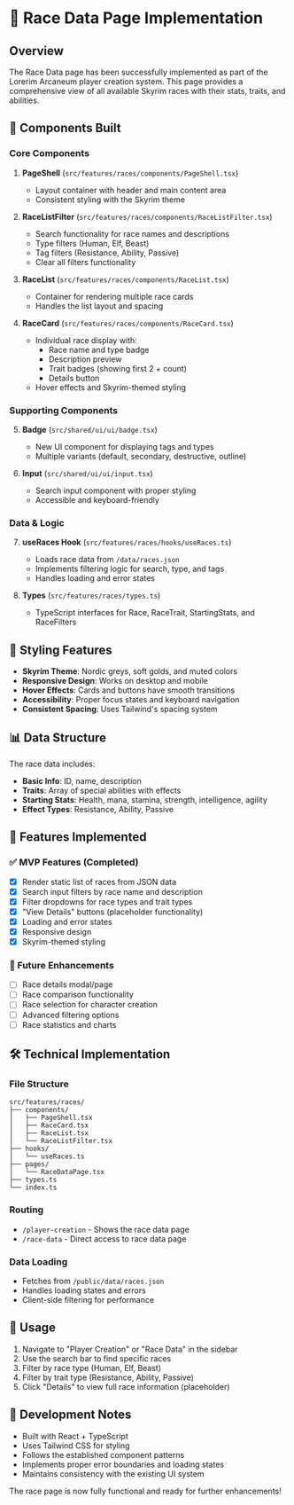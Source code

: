 # 🏹 Race Data Page Implementation

## Overview

The Race Data page has been successfully implemented as part of the Lorerim Arcaneum player creation system. This page provides a comprehensive view of all available Skyrim races with their stats, traits, and abilities.

## 🧱 Components Built

### Core Components

1. **PageShell** (`src/features/races/components/PageShell.tsx`)

   - Layout container with header and main content area
   - Consistent styling with the Skyrim theme

2. **RaceListFilter** (`src/features/races/components/RaceListFilter.tsx`)

   - Search functionality for race names and descriptions
   - Type filters (Human, Elf, Beast)
   - Tag filters (Resistance, Ability, Passive)
   - Clear all filters functionality

3. **RaceList** (`src/features/races/components/RaceList.tsx`)

   - Container for rendering multiple race cards
   - Handles the list layout and spacing

4. **RaceCard** (`src/features/races/components/RaceCard.tsx`)
   - Individual race display with:
     - Race name and type badge
     - Description preview
     - Trait badges (showing first 2 + count)
     - Details button
   - Hover effects and Skyrim-themed styling

### Supporting Components

5. **Badge** (`src/shared/ui/ui/badge.tsx`)

   - New UI component for displaying tags and types
   - Multiple variants (default, secondary, destructive, outline)

6. **Input** (`src/shared/ui/ui/input.tsx`)
   - Search input component with proper styling
   - Accessible and keyboard-friendly

### Data & Logic

7. **useRaces Hook** (`src/features/races/hooks/useRaces.ts`)

   - Loads race data from `/data/races.json`
   - Implements filtering logic for search, type, and tags
   - Handles loading and error states

8. **Types** (`src/features/races/types.ts`)
   - TypeScript interfaces for Race, RaceTrait, StartingStats, and RaceFilters

## 🎨 Styling Features

- **Skyrim Theme**: Nordic greys, soft golds, and muted colors
- **Responsive Design**: Works on desktop and mobile
- **Hover Effects**: Cards and buttons have smooth transitions
- **Accessibility**: Proper focus states and keyboard navigation
- **Consistent Spacing**: Uses Tailwind's spacing system

## 📊 Data Structure

The race data includes:

- **Basic Info**: ID, name, description
- **Traits**: Array of special abilities with effects
- **Starting Stats**: Health, mana, stamina, strength, intelligence, agility
- **Effect Types**: Resistance, Ability, Passive

## 🚀 Features Implemented

### ✅ MVP Features (Completed)

- [x] Render static list of races from JSON data
- [x] Search input filters by race name and description
- [x] Filter dropdowns for race types and trait types
- [x] "View Details" buttons (placeholder functionality)
- [x] Loading and error states
- [x] Responsive design
- [x] Skyrim-themed styling

### 🔄 Future Enhancements

- [ ] Race details modal/page
- [ ] Race comparison functionality
- [ ] Race selection for character creation
- [ ] Advanced filtering options
- [ ] Race statistics and charts

## 🛠 Technical Implementation

### File Structure

```
src/features/races/
├── components/
│   ├── PageShell.tsx
│   ├── RaceCard.tsx
│   ├── RaceList.tsx
│   └── RaceListFilter.tsx
├── hooks/
│   └── useRaces.ts
├── pages/
│   └── RaceDataPage.tsx
├── types.ts
└── index.ts
```

### Routing

- `/player-creation` - Shows the race data page
- `/race-data` - Direct access to race data page

### Data Loading

- Fetches from `/public/data/races.json`
- Handles loading states and errors
- Client-side filtering for performance

## 🎯 Usage

1. Navigate to "Player Creation" or "Race Data" in the sidebar
2. Use the search bar to find specific races
3. Filter by race type (Human, Elf, Beast)
4. Filter by trait type (Resistance, Ability, Passive)
5. Click "Details" to view full race information (placeholder)

## 🔧 Development Notes

- Built with React + TypeScript
- Uses Tailwind CSS for styling
- Follows the established component patterns
- Implements proper error boundaries and loading states
- Maintains consistency with the existing UI system

The race page is now fully functional and ready for further enhancements!
